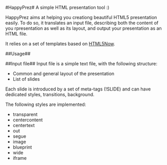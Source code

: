 #HappyPrez#
A simple HTML presentation tool :)

HappyPrez aims at helping you creationg beautiful HTML5 presentation
easily.
To do so, it translates an input file, describing both the content of
you rpresentation as well as its layout, and output your presentation as
an HTML file.

It relies on a set of templates based on [HTML5Now](http://code.google.com/p/html5wow/).

##Usage##

##Input file##
Input file is a simple text file, with the following structure:

* Common and general layout of the presentation
* List of slides

Each slide is introduced by a set of meta-tags (!SLIDE) and can have 
dedicated styles, transitions, background.

The following styles are implemented:

* transparent
* centercontent
* centertext
* out
* segue
* image
* blueprint
* wide
* iframe



